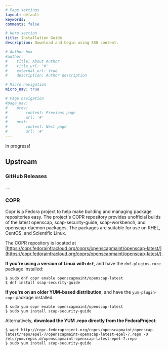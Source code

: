 ```yaml
---
# Page settings
layout: default
keywords:
comments: false

# Hero section
title: Installation Guide
description: Download and begin using SSG content.

# Author box
#author:
#    title: About Author
#    title_url: '#'
#    external_url: true
#    description: Author description

# Micro navigation
micro_nav: true

# Page navigation
#page_nav:
#    prev:
#        content: Previous page
#        url: '#'
#    next:
#        content: Next page
#        url: '#'
---
```

In progress!

## Upstream

### GitHub Releases
....


### COPR
Copr is a Fedora project to help make building and managing package repositories easy. The project's COPR repository provides unofficial builds of the latest openscap, scap-security-guide, scap-workbench, and openscap-daemon packages. The packages are suitable for use on RHEL, CentOS, and Scientific Linux.

The COPR repository is located at [https://copr.fedorainfracloud.org/coprs/openscapmaint/openscap-latest/](https://copr.fedorainfracloud.org/coprs/openscapmaint/openscap-latest/).

**If you're using a version of Linux with ``dnf``**, and have the ``dnf-plugins-core`` package installed:
```
$ sudo dnf copr enable openscapmaint/openscap-latest
$ dnf install scap-security-guide
```

**If you're on an older YUM-based distribution**, and have the ``yum-plugin-copr`` package installed:
```
$ sudo yum copr enable openscapmaint/openscap-latest
$ sudo yum install scap-security-guide
```

Alternatively, **download the YUM .repo directly from the FedoraProject**:
```
$ wget http://copr.fedoraproject.org/coprs/openscapmaint/openscap-latest/repo/epel-7/openscapmaint-openscap-latest-epel-7.repo -O /etc/yum.repos.d/openscapmaint-openscap-latest-epel-7.repo
$ sudo yum install scap-security-guide
```
